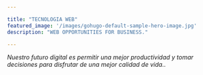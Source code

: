 ```yaml
---

title: "TECNOLOGIA WEB"
featured_image: '/images/gohugo-default-sample-hero-image.jpg'
description: "WEB OPPORTUNITIES FOR BUSINESS."

---
```

*Nuestro futuro digital es permitir una mejor productividad y tomar decisiones para disfrutar de una mejor calidad de vida..*
